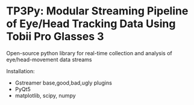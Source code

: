 # TP3Py: Modular Streaming Pipeline of Eye/Head Tracking Data Using Tobii Pro Glasses 3 
Open-source python library for real-time collection and analysis of eye/head-movement data streams

Installation: 
- Gstreamer base,good,bad,ugly plugins
- PyQt5 
- matplotlib, scipy, numpy
